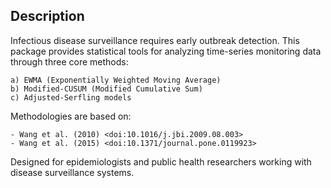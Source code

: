 ## Description
 Infectious disease surveillance requires early outbreak detection. This
    package provides statistical tools for analyzing time-series monitoring 
    data through three core methods: 
    
    a) EWMA (Exponentially Weighted Moving Average)
    b) Modified-CUSUM (Modified Cumulative Sum)
    c) Adjusted-Serfling models
    
  Methodologies are based on:
  
    - Wang et al. (2010) <doi:10.1016/j.jbi.2009.08.003>
    - Wang et al. (2015) <doi:10.1371/journal.pone.0119923>
    
  Designed for epidemiologists and public health researchers working with
    disease surveillance systems.
